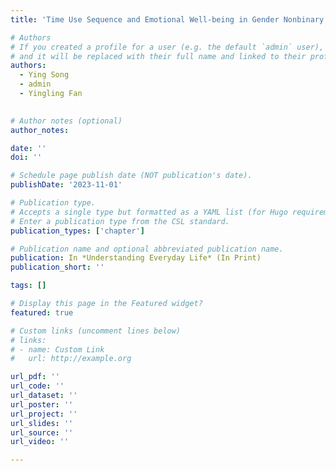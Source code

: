 ```yaml
---
title: 'Time Use Sequence and Emotional Well-being in Gender Nonbinary People During the COVID-19 Pandemic'

# Authors
# If you created a profile for a user (e.g. the default `admin` user), write the username (folder name) here
# and it will be replaced with their full name and linked to their profile.
authors:
  - Ying Song
  - admin
  - Yingling Fan
  

# Author notes (optional)
author_notes:

date: ''
doi: ''

# Schedule page publish date (NOT publication's date).
publishDate: '2023-11-01'

# Publication type.
# Accepts a single type but formatted as a YAML list (for Hugo requirements).
# Enter a publication type from the CSL standard.
publication_types: ['chapter']

# Publication name and optional abbreviated publication name.
publication: In *Understanding Everyday Life* (In Print)
publication_short: ''

tags: []

# Display this page in the Featured widget?
featured: true

# Custom links (uncomment lines below)
# links:
# - name: Custom Link
#   url: http://example.org

url_pdf: ''
url_code: ''
url_dataset: ''
url_poster: ''
url_project: ''
url_slides: ''
url_source: ''
url_video: ''

---
```

